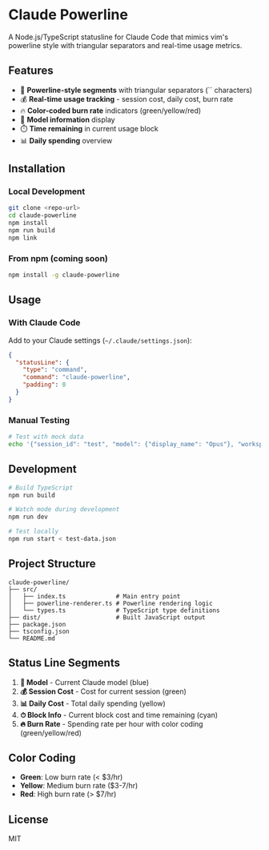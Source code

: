 # Claude Powerline

A Node.js/TypeScript statusline for Claude Code that mimics vim's powerline style with triangular separators and real-time usage metrics.

## Features

- 🎨 **Powerline-style segments** with triangular separators (`` characters)
- 💰 **Real-time usage tracking** - session cost, daily cost, burn rate
- 🔥 **Color-coded burn rate** indicators (green/yellow/red)
- 🤖 **Model information** display
- ⏱️ **Time remaining** in current usage block
- 📊 **Daily spending** overview

## Installation

### Local Development
```bash
git clone <repo-url>
cd claude-powerline
npm install
npm run build
npm link
```

### From npm (coming soon)
```bash
npm install -g claude-powerline
```

## Usage

### With Claude Code

Add to your Claude settings (`~/.claude/settings.json`):

```json
{
  "statusLine": {
    "type": "command", 
    "command": "claude-powerline",
    "padding": 0
  }
}
```

### Manual Testing

```bash
# Test with mock data
echo '{"session_id": "test", "model": {"display_name": "Opus"}, "workspace": {"current_dir": "/test"}}' | claude-powerline
```

## Development

```bash
# Build TypeScript
npm run build

# Watch mode during development
npm run dev

# Test locally
npm run start < test-data.json
```

## Project Structure

```
claude-powerline/
├── src/
│   ├── index.ts              # Main entry point
│   ├── powerline-renderer.ts # Powerline rendering logic
│   └── types.ts              # TypeScript type definitions
├── dist/                     # Built JavaScript output
├── package.json
├── tsconfig.json
└── README.md
```

## Status Line Segments

1. **🤖 Model** - Current Claude model (blue)
2. **💰 Session Cost** - Cost for current session (green)  
3. **📊 Daily Cost** - Total daily spending (yellow)
4. **⏱ Block Info** - Current block cost and time remaining (cyan)
5. **🔥 Burn Rate** - Spending rate per hour with color coding (green/yellow/red)

## Color Coding

- **Green**: Low burn rate (< $3/hr)
- **Yellow**: Medium burn rate ($3-7/hr)  
- **Red**: High burn rate (> $7/hr)

## License

MIT